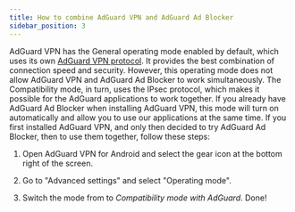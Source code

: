 ```yaml
---
title: How to combine AdGuard VPN and AdGuard Ad Blocker
sidebar_position: 3
---
```



AdGuard VPN has the General operating mode enabled by default, which uses its own [AdGuard VPN protocol](http://kb.adguard.com/en/vpn/adguard-vpn-general/how-adguard-vpn-protocol-works). It provides the best combination of connection speed and security. However, this operating mode does not allow AdGuard VPN and AdGuard Ad Blocker to work simultaneously. The Compatibility mode, in turn, uses the IPsec protocol, which makes it possible for the AdGuard applications to work together. If you already have AdGuard Ad Blocker when installing AdGuard VPN, this mode will turn on automatically and allow you to use our applications at the same time. If you first installed AdGuard VPN, and only then decided to try AdGuard Ad Blocker, then to use them together, follow these steps:

1. Open AdGuard VPN for Android and select the gear icon at the bottom right of the screen.

2. Go to "Advanced settings" and select "Operating mode".

3. Switch the mode from to *Compatibility mode with AdGuard*. Done!